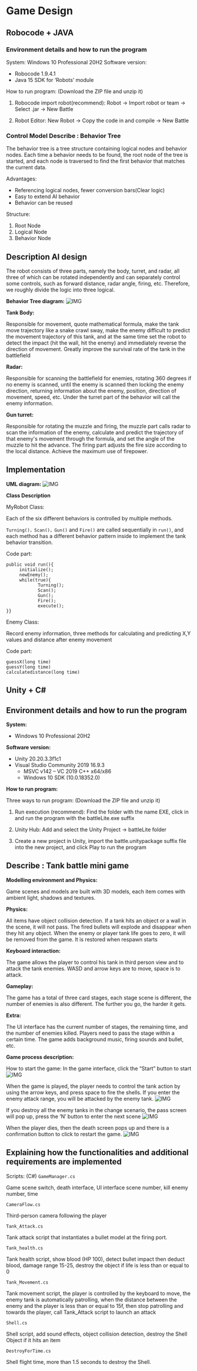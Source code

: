 # Game Design
## Robocode + JAVA

### Environment details and how to run the program

System: Windows 10 Professional 20H2
Software version:
 -	Robocode 1.9.4.1
 -	Java 15 SDK for ‘Robots’ module

How to run program: (Download the ZIP file and unzip it)

1. Robocode import robot(recommend): Robot -> Import robot or team -> Select .jar -> New Battle

2. Robot Editor: New Robot -> Copy the code in and compile -> New Battle

### Control Model Describe : Behavior Tree

The behavior tree is a tree structure containing logical nodes and behavior nodes. Each time a behavior needs to be found, the root node of the tree is started, and each node is traversed to find the first behavior that matches the current data.

Advantages:

- Referencing logical nodes, fewer conversion bars(Clear logic)
- Easy to extend AI behavior
- Behavior can be reused

Structure:

1. Root Node
2. Logical Node
3. Behavior Node


## Description AI design

The robot consists of three parts, namely the body, turret, and radar, all three of which can be rotated independently and can separately control some controls, such as forward distance, radar angle, firing, etc. Therefore, we roughly divide the logic into three logical.

**Behavior Tree diagram:**
![IMG](images/Tree.png)

**Tank Body:**

Responsible for movement, quote mathematical formula, make the tank move trajectory like a snake crawl sway, make the enemy difficult to predict the movement trajectory of this tank, and at the same time set the robot to detect the impact (hit the wall, hit the enemy) and immediately reverse the direction of movement. Greatly improve the survival rate of the tank in the battlefield

**Radar:**

Responsible for scanning the battlefield for enemies, rotating 360 degrees if no enemy is scanned, until the enemy is scanned then locking the enemy direction, returning information about the enemy, position, direction of movement, speed, etc. Under the turret part of the behavior will call the enemy information.

**Gun turret:**

Responsible for rotating the muzzle and firing, the muzzle part calls radar to scan the information of the enemy, calculate and predict the trajectory of that enemy's movement through the formula, and set the angle of the muzzle to hit the advance. The firing part adjusts the fire size according to the local distance. Achieve the maximum use of firepower.

## Implementation    
**UML diagram:**
![IMG](images/UML.png)

**Class Description**

MyRobot Class:

Each of the six different behaviors is controlled by multiple methods.

`Turning()，Scan()，Gun()` and `Fire()` are called sequentially in `run()`, and each method has a different behavior pattern inside to implement the tank behavior transition.

Code part:
```
public void run(){
	 initialize(); 
	 newEnemy(); 
	 while(true){ 
			Turning(); 
			Scan(); 
			Gun(); 
			Fire(); 
			execute(); 
}}
```

Enemy Class:

Record enemy information, three methods for calculating and predicting X,Y values and distance after enemy movement

Code part:
```
guessX(long time)
guessY(long time)
calculatedistance(long time)
```

## Unity + C#



## Environment details and how to run the program

**System:**

- Windows 10 Professional 20H2

**Software version:**

- Unity 20.20.3.3f1c1
- Visual Studio Community 2019 16.9.3
	- MSVC v142 – VC 2019 C++ x64/x86
	- Windows 10 SDK (10.0.18352.0)

**How to run program:**

Three ways to run program: (Download the ZIP file and unzip it)

1. Run execution (recommend): Find the folder with the name EXE, click in and run the program with the battleLite.exe suffix

2. Unity Hub: Add and select the Unity Project -> battleLite folder

3. Create a new project in Unity, import the battle.unitypackage suffix file into the new project, and click Play to run the program

## Describe : Tank battle mini game

**Modelling environment and Physics:**

Game scenes and models are built with 3D models, each item comes with ambient light, shadows and textures.

**Physics:**

All items have object collision detection. If a tank hits an object or a wall in the scene, it will not pass. The fired bullets will explode and disappear when they hit any object. When the enemy or player tank life goes to zero, it will be removed from the game. It is restored when respawn starts

**Keyboard interaction:**

The game allows the player to control his tank in third person view and to attack the tank enemies. WASD and arrow keys are to move, space is to attack.

**Gameplay:**

The game has a total of three card stages, each stage scene is different, the number of enemies is also different. The further you go, the harder it gets. 

**Extra:**

The UI interface has the current number of stages, the remaining time, and the number of enemies killed. Players need to pass the stage within a certain time. The game adds background music, firing sounds and bullet, etc.

**Game process description:**

How to start the game: In the game interface, click the “Start” button to start
![IMG](images/TANK1.png)

When the game is played, the player needs to control the tank action by using the arrow keys, and press space to fire the shells. If you enter the enemy attack range, you will be attacked by the enemy tank.
![IMG](images/TANK2.png)

If you destroy all the enemy tanks in the change scenario, the pass screen will pop up, press the ‘N’ button to enter the next scene
![IMG](images/TANK3.png)

When the player dies, then the death screen pops up and there is a confirmation button to click to restart the game.
![IMG](images/TANK4.png)


## Explaining how the functionalities and additional requirements are implemented 
Scripts: (C#) 
`GameManager.cs`

Game scene switch, death interface, UI interface scene number, kill enemy number, time

`CameraFlow.cs`

Third-person camera following the player

`Tank_Attack.cs`

Tank attack script that instantiates a bullet model at the firing port.

`Tank_health.cs`

Tank health script, show blood (HP 100), detect bullet impact then deduct blood, damage range 15-25, destroy the object if life is less than or equal to 0

`Tank_Movement.cs`

Tank movement script, the player is controlled by the keyboard to move, the enemy tank is automatically patrolling, when the distance between the enemy and the player is less than or equal to 15f, then stop patrolling and towards the player, call Tank_Attack script to launch an attack

`Shell.cs`

Shell script, add sound effects, object collision detection, destroy the Shell Object if it hits an item

`DestroyForTime.cs`

Shell flight time, more than 1.5 seconds to destroy the Shell.
